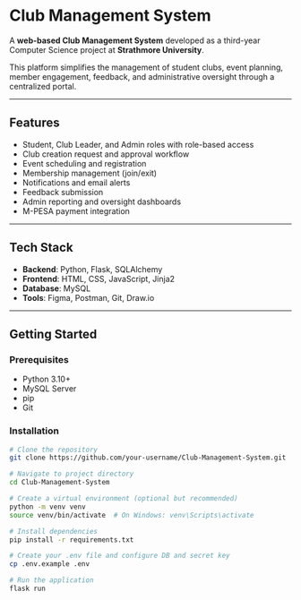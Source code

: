 # Club Management System

A **web-based Club Management System** developed as a third-year Computer Science project at **Strathmore University**.

This platform simplifies the management of student clubs, event planning, member engagement, feedback, and administrative oversight through a centralized portal.

---

## Features

- Student, Club Leader, and Admin roles with role-based access
- Club creation request and approval workflow
- Event scheduling and registration
- Membership management (join/exit)
- Notifications and email alerts
- Feedback submission
- Admin reporting and oversight dashboards
- M-PESA payment integration 

---

## Tech Stack

- **Backend**: Python, Flask, SQLAlchemy
- **Frontend**: HTML, CSS, JavaScript, Jinja2
- **Database**: MySQL
- **Tools**: Figma, Postman, Git, Draw.io

---

## Getting Started

### Prerequisites

- Python 3.10+
- MySQL Server
- pip
- Git

### Installation

```bash
# Clone the repository
git clone https://github.com/your-username/Club-Management-System.git

# Navigate to project directory
cd Club-Management-System

# Create a virtual environment (optional but recommended)
python -m venv venv
source venv/bin/activate  # On Windows: venv\Scripts\activate

# Install dependencies
pip install -r requirements.txt

# Create your .env file and configure DB and secret key
cp .env.example .env

# Run the application
flask run

